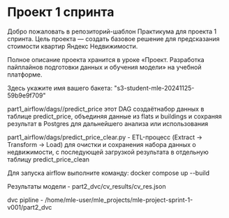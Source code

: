 # Проект 1 спринта

Добро пожаловать в репозиторий-шаблон Практикума для проекта 1 спринта. Цель проекта — создать базовое решение для предсказания стоимости квартир Яндекс Недвижимости.

Полное описание проекта хранится в уроке «Проект. Разработка пайплайнов подготовки данных и обучения модели» на учебной платформе.

Здесь укажите имя вашего бакета: "s3-student-mle-20241125-59b9e9f709"


part1_airflow/dags//predict_price этот DAG создаётнабор данных в таблице predict_price, объединяя данные из flats и buildings и сохраняя результат в Postgres для дальнейшего анализа или использования

part1_airflow/dags/predict_price_clear.py - ETL-процесс (Extract → Transform → Load) для очистки и сохранения набора данных о недвижимости, с последующей загрузкой результата в отдельную таблицу predict_price_clean

Для запуска airflow выполните команду:
docker compose up --build 

Результаты модели - part2_dvc/cv_results/cv_res.json

dvc pipline - /home/mle-user/mle_projects/mle-project-sprint-1-v001/part2_dvc

